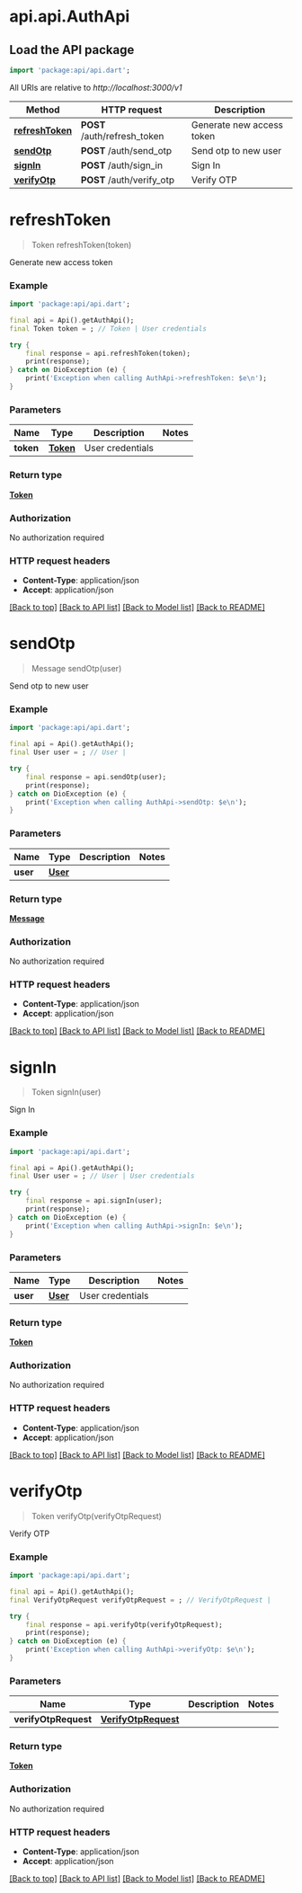 # api.api.AuthApi

## Load the API package
```dart
import 'package:api/api.dart';
```

All URIs are relative to *http://localhost:3000/v1*

Method | HTTP request | Description
------------- | ------------- | -------------
[**refreshToken**](AuthApi.md#refreshtoken) | **POST** /auth/refresh_token | Generate new access token
[**sendOtp**](AuthApi.md#sendotp) | **POST** /auth/send_otp | Send otp to new user
[**signIn**](AuthApi.md#signin) | **POST** /auth/sign_in | Sign In
[**verifyOtp**](AuthApi.md#verifyotp) | **POST** /auth/verify_otp | Verify OTP


# **refreshToken**
> Token refreshToken(token)

Generate new access token

### Example
```dart
import 'package:api/api.dart';

final api = Api().getAuthApi();
final Token token = ; // Token | User credentials

try {
    final response = api.refreshToken(token);
    print(response);
} catch on DioException (e) {
    print('Exception when calling AuthApi->refreshToken: $e\n');
}
```

### Parameters

Name | Type | Description  | Notes
------------- | ------------- | ------------- | -------------
 **token** | [**Token**](Token.md)| User credentials | 

### Return type

[**Token**](Token.md)

### Authorization

No authorization required

### HTTP request headers

 - **Content-Type**: application/json
 - **Accept**: application/json

[[Back to top]](#) [[Back to API list]](../README.md#documentation-for-api-endpoints) [[Back to Model list]](../README.md#documentation-for-models) [[Back to README]](../README.md)

# **sendOtp**
> Message sendOtp(user)

Send otp to new user

### Example
```dart
import 'package:api/api.dart';

final api = Api().getAuthApi();
final User user = ; // User | 

try {
    final response = api.sendOtp(user);
    print(response);
} catch on DioException (e) {
    print('Exception when calling AuthApi->sendOtp: $e\n');
}
```

### Parameters

Name | Type | Description  | Notes
------------- | ------------- | ------------- | -------------
 **user** | [**User**](User.md)|  | 

### Return type

[**Message**](Message.md)

### Authorization

No authorization required

### HTTP request headers

 - **Content-Type**: application/json
 - **Accept**: application/json

[[Back to top]](#) [[Back to API list]](../README.md#documentation-for-api-endpoints) [[Back to Model list]](../README.md#documentation-for-models) [[Back to README]](../README.md)

# **signIn**
> Token signIn(user)

Sign In

### Example
```dart
import 'package:api/api.dart';

final api = Api().getAuthApi();
final User user = ; // User | User credentials

try {
    final response = api.signIn(user);
    print(response);
} catch on DioException (e) {
    print('Exception when calling AuthApi->signIn: $e\n');
}
```

### Parameters

Name | Type | Description  | Notes
------------- | ------------- | ------------- | -------------
 **user** | [**User**](User.md)| User credentials | 

### Return type

[**Token**](Token.md)

### Authorization

No authorization required

### HTTP request headers

 - **Content-Type**: application/json
 - **Accept**: application/json

[[Back to top]](#) [[Back to API list]](../README.md#documentation-for-api-endpoints) [[Back to Model list]](../README.md#documentation-for-models) [[Back to README]](../README.md)

# **verifyOtp**
> Token verifyOtp(verifyOtpRequest)

Verify OTP

### Example
```dart
import 'package:api/api.dart';

final api = Api().getAuthApi();
final VerifyOtpRequest verifyOtpRequest = ; // VerifyOtpRequest | 

try {
    final response = api.verifyOtp(verifyOtpRequest);
    print(response);
} catch on DioException (e) {
    print('Exception when calling AuthApi->verifyOtp: $e\n');
}
```

### Parameters

Name | Type | Description  | Notes
------------- | ------------- | ------------- | -------------
 **verifyOtpRequest** | [**VerifyOtpRequest**](VerifyOtpRequest.md)|  | 

### Return type

[**Token**](Token.md)

### Authorization

No authorization required

### HTTP request headers

 - **Content-Type**: application/json
 - **Accept**: application/json

[[Back to top]](#) [[Back to API list]](../README.md#documentation-for-api-endpoints) [[Back to Model list]](../README.md#documentation-for-models) [[Back to README]](../README.md)

